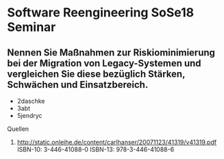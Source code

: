 # Software Reengineering SoSe18 Seminar  
## Nennen Sie Maßnahmen zur Riskiominimierung bei der Migration von Legacy-Systemen und vergleichen Sie diese bezüglich Stärken, Schwächen und Einsatzbereich.  

* 2daschke
* 3abt
* 5jendryc


Quellen
1) http://static.onleihe.de/content/carlhanser/20071123/41319/v41319.pdf
ISBN-10: 3-446-41088-0 
ISBN-13: 978-3-446-41088-6
